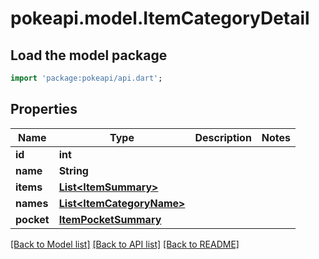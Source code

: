 # pokeapi.model.ItemCategoryDetail

## Load the model package
```dart
import 'package:pokeapi/api.dart';
```

## Properties
Name | Type | Description | Notes
------------ | ------------- | ------------- | -------------
**id** | **int** |  | 
**name** | **String** |  | 
**items** | [**List&lt;ItemSummary&gt;**](ItemSummary.md) |  | 
**names** | [**List&lt;ItemCategoryName&gt;**](ItemCategoryName.md) |  | 
**pocket** | [**ItemPocketSummary**](ItemPocketSummary.md) |  | 

[[Back to Model list]](../README.md#documentation-for-models) [[Back to API list]](../README.md#documentation-for-api-endpoints) [[Back to README]](../README.md)


